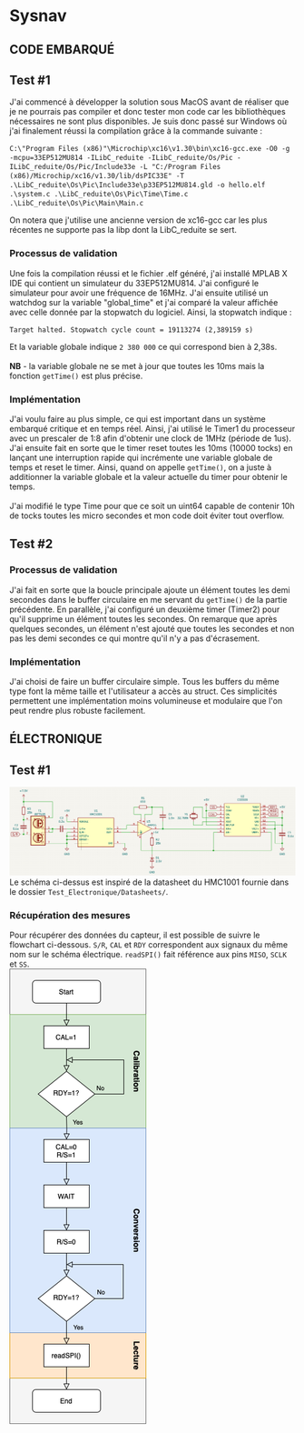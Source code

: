 # Sysnav

## CODE EMBARQUÉ
## Test #1
J'ai commencé à développer la solution sous MacOS avant de réaliser que je ne pourrais pas compiler et donc tester mon code car les bibliothèques nécessaires ne sont plus disponibles. Je suis donc passé sur Windows où j'ai finalement réussi la compilation grâce à la commande suivante :
```
C:\"Program Files (x86)"\Microchip\xc16\v1.30\bin\xc16-gcc.exe -O0 -g -mcpu=33EP512MU814 -ILibC_reduite -ILibC_reduite/Os/Pic -ILibC_reduite/Os/Pic/Include33e -L "C:/Program Files (x86)/Microchip/xc16/v1.30/lib/dsPIC33E" -T .\LibC_reduite\Os\Pic\Include33e\p33EP512MU814.gld -o hello.elf .\system.c .\LibC_reduite\Os\Pic\Time\Time.c .\LibC_reduite\Os\Pic\Main\Main.c
```
On notera que j'utilise une ancienne version de xc16-gcc car les plus récentes ne supporte pas la libp dont la LibC_reduite se sert.
### Processus de validation
Une fois la compilation réussi et le fichier .elf généré, j'ai installé MPLAB X IDE qui contient un simulateur du 33EP512MU814.
J'ai configuré le simulateur pour avoir une fréquence de 16MHz. J'ai ensuite utilisé un watchdog sur la variable "global_time" et j'ai comparé la valeur affichée avec celle donnée par la stopwatch du logiciel.
Ainsi, la stopwatch indique :
```
Target halted. Stopwatch cycle count = 19113274 (2,389159 s)
```
Et la variable globale indique `2 380 000` ce qui correspond bien à 2,38s.<br><br>
**NB** - la variable globale ne se met à jour que toutes les 10ms mais la fonction `getTime()` est plus précise.

### Implémentation
J'ai voulu faire au plus simple, ce qui est important dans un système embarqué critique et en temps réel. Ainsi, j'ai utilisé le Timer1 du processeur avec un prescaler de 1:8 afin d'obtenir une clock de 1MHz (période de 1us). J'ai ensuite fait en sorte que le timer reset toutes les 10ms (10000 tocks) en lançant une interruption rapide qui incrémente une variable globale de temps et reset le timer. Ainsi, quand on appelle `getTime()`, on a juste à additionner la variable globale et la valeur actuelle du timer pour obtenir le temps.<br><br>
J'ai modifié le type Time pour que ce soit un uint64 capable de contenir 10h de tocks toutes les micro secondes et mon code doit éviter tout overflow.

## Test #2
### Processus de validation
J'ai fait en sorte que la boucle principale ajoute un élément toutes les demi secondes dans le buffer circulaire en me servant du `getTime()` de la partie précédente. En parallèle, j'ai configuré un deuxième timer (Timer2) pour qu'il supprime un élément toutes les secondes. On remarque que après quelques secondes, un élément n'est ajouté que toutes les secondes et non pas les demi secondes ce qui montre qu'il n'y a pas d'écrasement.

### Implémentation
J'ai choisi de faire un buffer circulaire simple. Tous les buffers du même type font la même taille et l'utilisateur a accès au struct. Ces simplicités permettent une implémentation moins volumineuse et modulaire que l'on peut rendre plus robuste facilement.

## ÉLECTRONIQUE
## Test #1
![Schéma électrique du Test #1](Test_Electronique/schematic.png)<br>
Le schéma ci-dessus est inspiré de la datasheet du HMC1001 fournie dans le dossier `Test_Electronique/Datasheets/`.
### Récupération des mesures
Pour récupérer des données du capteur, il est possible de suivre le flowchart ci-dessous. `S/R`, `CAL` et `RDY` correspondent aux signaux du même nom sur le schéma électrique. `readSPI()` fait référence aux pins `MISO`, `SCLK` et `SS`.<br>
![Flowchart du Test #1](Test_Electronique/flowchart.png)<br>
